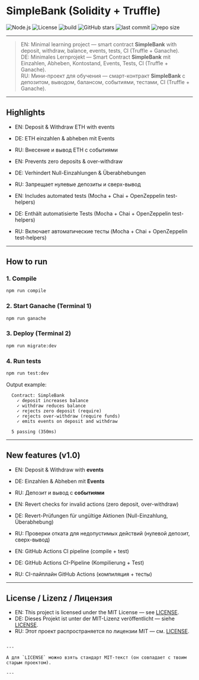 # SimpleBank (Solidity + Truffle)

![Node.js](https://img.shields.io/badge/Node.js-%3E%3D18-green)
![License](https://img.shields.io/badge/License-MIT-blue.svg)
![build](https://img.shields.io/badge/build-passing-brightgreen)
![GitHub stars](https://img.shields.io/github/stars/CrystalGalaxy777/my-solidity?style=social)
![last commit](https://img.shields.io/github/last-commit/CrystalGalaxy777/my-solidity)
![repo size](https://img.shields.io/github/repo-size/CrystalGalaxy777/my-solidity)

---

>EN: Minimal learning project — smart contract **SimpleBank** with deposit, withdraw, balance, events, tests, CI (Truffle + Ganache).  
>DE: Minimales Lernprojekt — Smart Contract **SimpleBank** mit Einzahlen, Abheben, Kontostand, Events, Tests, CI (Truffle + Ganache).  
>RU: Мини-проект для обучения — смарт-контракт **SimpleBank** с депозитом, выводом, балансом, событиями, тестами, CI (Truffle + Ganache).

---

## Highlights

- EN: Deposit & Withdraw ETH with events  
- DE: ETH einzahlen & abheben mit Events  
- RU: Внесение и вывод ETH с событиями  

- EN: Prevents zero deposits & over-withdraw  
- DE: Verhindert Null-Einzahlungen & Überabhebungen  
- RU: Запрещает нулевые депозиты и сверх-вывод  

- EN: Includes automated tests (Mocha + Chai + OpenZeppelin test-helpers)  
- DE: Enthält automatisierte Tests (Mocha + Chai + OpenZeppelin test-helpers)  
- RU: Включает автоматические тесты (Mocha + Chai + OpenZeppelin test-helpers)

---

## How to run

### 1. Compile
```bash
npm run compile
````

### 2. Start Ganache (Terminal 1)

```bash
npm run ganache
```

### 3. Deploy (Terminal 2)

```bash
npm run migrate:dev
```

### 4. Run tests

```bash
npm run test:dev
```

Output example:

```
  Contract: SimpleBank
    ✓ deposit increases balance
    ✓ withdraw reduces balance
    ✓ rejects zero deposit (require)
    ✓ rejects over-withdraw (require funds)
    ✓ emits events on deposit and withdraw

  5 passing (350ms)
```

---

## New features (v1.0)

* EN: Deposit & Withdraw with **events**

* DE: Einzahlen & Abheben mit **Events**

* RU: Депозит и вывод с **событиями**

* EN: Revert checks for invalid actions (zero deposit, over-withdraw)

* DE: Revert-Prüfungen für ungültige Aktionen (Null-Einzahlung, Überabhebung)

* RU: Проверки отката для недопустимых действий (нулевой депозит, сверх-вывод)

* EN: GitHub Actions CI pipeline (compile + test)

* DE: GitHub Actions CI-Pipeline (Kompilierung + Test)

* RU: CI-пайплайн GitHub Actions (компиляция + тесты)

---

## License / Lizenz / Лицензия

* EN: This project is licensed under the MIT License — see [LICENSE](LICENSE).
* DE: Dieses Projekt ist unter der MIT-Lizenz veröffentlicht — siehe [LICENSE](LICENSE).
* RU: Этот проект распространяется по лицензии MIT — см. [LICENSE](LICENSE).

```

---

А для `LICENSE` можно взять стандарт MIT-текст (он совпадает с твоим старым проектом).  

---
